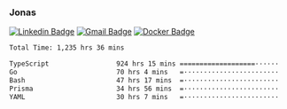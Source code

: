 ### Jonas
[![Linkedin Badge](https://img.shields.io/badge/-Jonas%20Neto-9933F7?style=flat-square&logo=Linkedin&logoColor=white&link=https://www.linkedin.com/in/jonas-nogueira-neto/)](https://www.linkedin.com/in/jonas-nogueira-neto/)
[![Gmail Badge](https://img.shields.io/badge/-nogueiraneto.jonas@gmail.com-9933F7?style=flat-square&logo=Gmail&logoColor=white&link=mailto:nogueiraneto.jonas@gmail.com)](mailto:nogueiraneto.jonas@gmail.com)
[![Docker Badge](https://img.shields.io/badge/-DockerHub-9933F7?style=flat-square&logo=Docker&logoColor=white&link=https://hub.docker.com/u/jonasssneto)](https://hub.docker.com/u/jonasssneto)


<!--START_SECTION:waka-->

```txt
Total Time: 1,235 hrs 36 mins

TypeScript                 924 hrs 15 mins ===================······   74.01 %
Go                         70 hrs 4 mins   =························   05.61 %
Bash                       47 hrs 17 mins  =························   03.79 %
Prisma                     34 hrs 56 mins  =························   02.80 %
YAML                       30 hrs 7 mins   =························   02.41 %
```

<!--END_SECTION:waka-->
###
